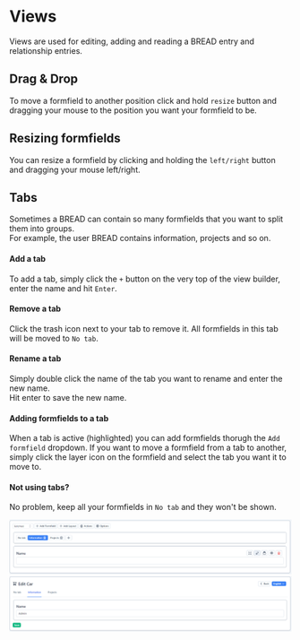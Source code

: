 # Views

Views are used for editing, adding and reading a BREAD entry and relationship entries. 

## Drag & Drop

To move a formfield to another position click and hold `resize` button and dragging your mouse to the position you want your formfield to be.

## Resizing formfields

You can resize a formfield by clicking and holding the `left/right` button and dragging your mouse left/right.

## Tabs

Sometimes a BREAD can contain so many formfields that you want to split them into groups.  
For example, the user BREAD contains information, projects and so on.  

#### Add a tab

To add a tab, simply click the `+` button on the very top of the view builder, enter the name and hit `Enter`.

#### Remove a tab

Click the trash icon next to your tab to remove it. 
All formfields in this tab will be moved to `No tab`.

#### Rename a tab

Simply double click the name of the tab you want to rename and enter the new name.  
Hit enter to save the new name.

#### Adding formfields to a tab

When a tab is active (highlighted) you can add formfields thorugh the `Add formfield` dropdown. 
If you want to move a formfield from a tab to another, simply click the layer icon on the formfield and select the tab you want it to move to.

#### Not using tabs?

No problem, keep all your formfields in `No tab` and they won't be shown.

![Tabs in the BREAD Builder](/bread-builder/tabs.png) 
![Tabs in a BREAD](/bread-builder/tabs-bread.png) 